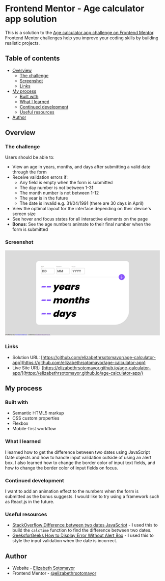 # Frontend Mentor - Age calculator app solution

This is a solution to the [Age calculator app challenge on Frontend Mentor](https://www.frontendmentor.io/challenges/age-calculator-app-dF9DFFpj-Q). Frontend Mentor challenges help you improve your coding skills by building realistic projects. 

## Table of contents

- [Overview](#overview)
  - [The challenge](#the-challenge)
  - [Screenshot](#screenshot)
  - [Links](#links)
- [My process](#my-process)
  - [Built with](#built-with)
  - [What I learned](#what-i-learned)
  - [Continued development](#continued-development)
  - [Useful resources](#useful-resources)
- [Author](#author)

## Overview

### The challenge

Users should be able to:

- View an age in years, months, and days after submitting a valid date through the form
- Receive validation errors if:
  - Any field is empty when the form is submitted
  - The day number is not between 1-31
  - The month number is not between 1-12
  - The year is in the future
  - The date is invalid e.g. 31/04/1991 (there are 30 days in April)
- View the optimal layout for the interface depending on their device's screen size
- See hover and focus states for all interactive elements on the page
- **Bonus**: See the age numbers animate to their final number when the form is submitted

### Screenshot

![](./Screenshot.png)

### Links

- Solution URL: [https://github.com/elizabethrsotomayor/age-calculator-app](https://github.com/elizabethrsotomayor/age-calculator-app)
- Live Site URL: [https://elizabethrsotomayor.github.io/age-calculator-app/](https://elizabethrsotomayor.github.io/age-calculator-app/)

## My process

### Built with

- Semantic HTML5 markup
- CSS custom properties
- Flexbox
- Mobile-first workflow

### What I learned

I learned how to get the difference between two dates using JavaScript Date objects and how to handle input validation outside of using an alert box. I also learned how to change the border color of input text fields, and how to change the border color of input fields on focus. 

### Continued development

I want to add an animation effect to the numbers when the form is submitted as the bonus suggests. I would like to try using a framework such as React.js in the future.

### Useful resources

- [StackOverflow Difference between two dates JavaScript](https://stackoverflow.com/questions/17732897/difference-between-two-dates-in-years-months-days-in-javascript) - I used this to build the `calcTime` function to find the difference between two dates.
- [GeeksforGeeks How to Display Error Without Alert Box](https://www.geeksforgeeks.org/how-to-display-error-without-alert-box-using-javascript/#) - I used this to style the input validation when the date is incorrect.

## Author

- Website - [Elizabeth Sotomayor](https://github.com/elizabethrsotomayor)
- Frontend Mentor - [@elizabethrsotomayor](https://www.frontendmentor.io/profile/elizabethrsotomayor)
